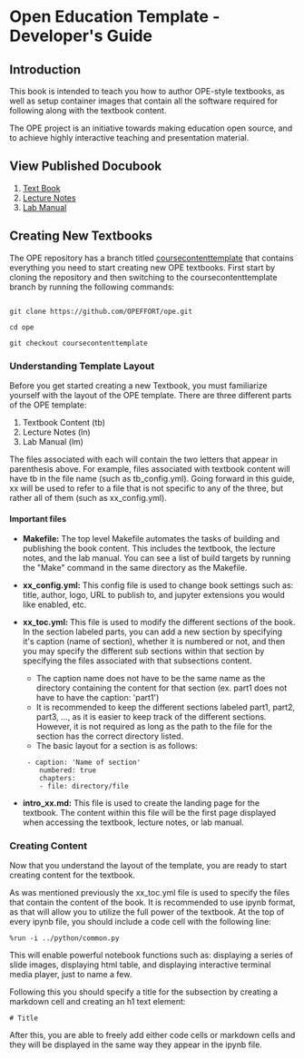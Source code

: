 # Open Education Template - Developer's Guide

## Introduction

This book is intended to teach you how to author OPE-style textbooks, as well as setup container images that contain all the software required for following along with the textbook content. <br>

The OPE project is an initiative towards making education open source, and to achieve highly interactive teaching and presentation material. 

## View Published Docubook

1. [Text Book](https://isaiahstapleton.github.io/ope-docubook/textbook/intro_tb.html)
2. [Lecture Notes](https://isaiahstapleton.github.io/ope-docubook/lecturenotes/intro_ln.html)
3. [Lab Manual](https://isaiahstapleton.github.io/ope-docubook/labmanual/intro_lm.html)

## Creating New Textbooks

The OPE repository has a branch titled [coursecontenttemplate](https://github.com/OPEFFORT/ope/tree/coursecontenttemplate) that contains everything you need to start creating new OPE textbooks. First start by cloning the repository and then switching to the coursecontenttemplate branch by running the following commands:

```shell

git clone https://github.com/OPEFFORT/ope.git

cd ope

git checkout coursecontenttemplate

```

### Understanding Template Layout

Before you get started creating a new Textbook, you must familiarize yourself with the layout of the OPE template. There are three different parts of the OPE template:

1. Textbook Content (tb)
2. Lecture Notes (ln)
3. Lab Manual (lm)

The files associated with each will contain the two letters that appear in parenthesis above. For example, files associated with textbook content will have tb in the file name (such as tb_config.yml). Going forward in this guide, xx will be used to refer to a file that is not specific to any of the three, but rather all of them (such as xx_config.yml). 

#### Important files

- **Makefile:** The top level Makefile automates the tasks of building and publishing the book content. This includes the textbook, the lecture notes, and the lab manual. You can see a list of build targets by running the "Make" command in the same directory as the Makefile. 

- **xx_config.yml:** This config file is used to change book settings such as: title, author, logo, URL to publish to, and jupyter extensions you would like enabled, etc.

- **xx_toc.yml:** This file is used to modify the different sections of the book. In the section labeled parts, you can add a new section by specifying it's caption (name of section), whether it is numbered or not, and then you may specify the different sub sections within that section by specifying the files associated with that subsections content. 
    - The caption name does not have to be the same name as the directory containing the content for that section (ex. part1 does not have to have the caption: 'part1')
    - It is recommended to keep the different sections labeled part1, part2, part3, ..., as it is easier to keep track of the different sections. However, it is not required as long as the path to the file for the section has the correct directory listed.
    - The basic layout for a section is as follows:
    ```
     - caption: 'Name of section'
        numbered: true
        chapters:
        - file: directory/file
    ```

- **intro_xx.md:** This file is used to create the landing page for the textbook. The content within this file will be the first page displayed when accessing the textbook, lecture notes, or lab manual. 


### Creating Content

Now that you understand the layout of the template, you are ready to start creating content for the textbook.

As was mentioned previously the xx_toc.yml file is used to specify the files that contain the content of the book. It is recommended to use ipynb format, as that will allow you to utilize the full power of the textbook. At the top of every ipynb file, you should include a code cell with the following line: 
```
%run -i ../python/common.py
```

This will enable powerful notebook functions such as: displaying a series of slide images, displaying html table, and displaying interactive terminal media player, just to name a few.

Following this you should specify a title for the subsection by creating a markdown cell and creating an h1 text element:
```
# Title
```

After this, you are able to freely add either code cells or markdown cells and they will be displayed in the same way they appear in the ipynb file.

